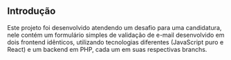 ## Introdução
Este projeto foi desenvolvido atendendo um desafio para uma candidatura, nele contém um formulário simples de validação de e-mail desenvolvido em dois frontend idênticos, utilizando tecnologias diferentes  (JavaScript puro e React) e um backend em PHP, cada um em suas respectivas branchs.

